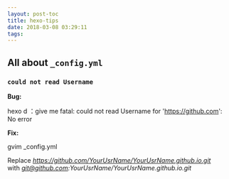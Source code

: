 ```yaml
---
layout: post-toc
title: hexo-tips
date: 2018-03-08 03:29:11
tags:
---
```




## All about `_config.yml` 

###  `could not read Username`

**Bug:**

>
hexo d ：give me fatal: could not read Username for 'https://github.com': No error  

**Fix:**  

>
gvim _config.yml


Replace *https://github.com/YourUsrName/YourUsrName.github.io.git*   
with *git@github.com:YourUsrName/YourUsrName.github.io.git*  

